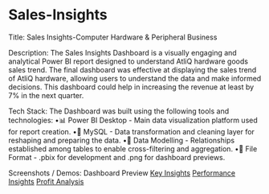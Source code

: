 # Sales-Insights

Title:
Sales Insights-Computer Hardware & Peripheral Business

Description:
The Sales Insights Dashboard  is a visually engaging and analytical Power BI report designed to understand AtliQ hardware goods sales trend. The final dashboard was effective at displaying the sales trend of AtliQ hardware, allowing users to understand the data and make informed decisions. This dashboard could help in increasing the revenue at least by 7% in the next quarter.

Tech Stack:
The Dashboard was built using the following tools and technologies:
•📊 Power BI Desktop - Main data visualization platform used for report creation.
•📁 MySQL - Data transformation and cleaning layer for reshaping and preparing the data.
•📝 Data Modelling - Relationships established among tables to enable cross-filtering and aggregation.
•📂 File Format - .pbix for development and .png for dashboard previews.

Screenshots / Demos:
Dashboard Preview
[Key Insights](https://github.com/anik-k-04/Sales-Insights/blob/main/Key%20Insights.png)
[Performance Insights](https://github.com/anik-k-04/Sales-Insights/blob/main/Performance%20Insights.png)
[Profit Analysis](https://github.com/anik-k-04/Sales-Insights/blob/main/Profit%20Analysis.png)

